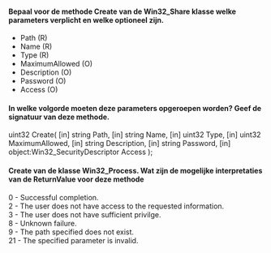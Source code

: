 #### Bepaal voor de methode Create van de Win32_Share klasse welke parameters verplicht en welke optioneel zijn.

- Path (R)
- Name (R)
- Type (R)
- MaximumAllowed (O)
- Description (O)
- Password (O)
- Access (O)

#### In welke volgorde moeten deze parameters opgeroepen worden? Geef de signatuur van deze methode.

uint32 Create( [in] string Path,
[in] string Name,
[in] uint32 Type,
[in] uint32 MaximumAllowed,
[in] string Description,
[in] string Password,
[in] object:Win32_SecurityDescriptor Access
);

#### Create van de klasse Win32_Process. Wat zijn de mogelijke interpretaties van de ReturnValue voor deze methode 

0 - Successful completion.  
2 - The user does not have access to the requested information.  
3 - The user does not have sufficient privilge.  
8 - Unknown failure.  
9 - The path specified does not exist.  
21 - The specified parameter is invalid.
